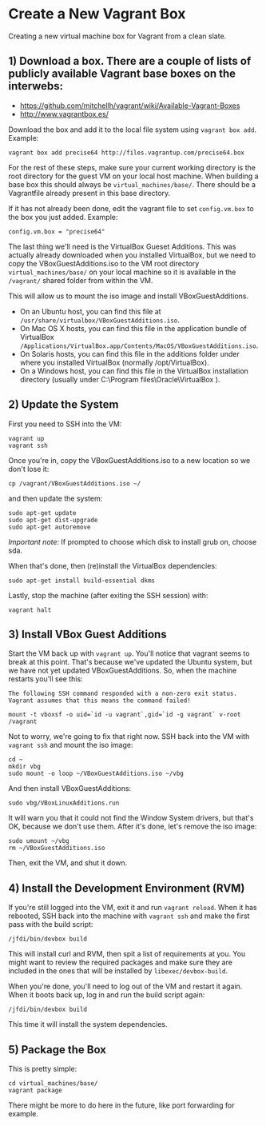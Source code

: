 Create a New Vagrant Box
========================
Creating a new virtual machine box for Vagrant from a clean slate.


## 1) Download a box. There are a couple of lists of publicly available Vagrant base boxes on the interwebs:

* https://github.com/mitchellh/vagrant/wiki/Available-Vagrant-Boxes
* http://www.vagrantbox.es/

Download the box and add it to the local file system using `vagrant box add`. Example:

	vagrant box add precise64 http://files.vagrantup.com/precise64.box

For the rest of these steps, make sure your current working directory is the
root directory for the guest VM on your local host machine. When building a
base box this should always be `virtual_machines/base/`. There should be a
Vagrantfile already present in this base directory.

If it has not already been done, edit the vagrant file to set `config.vm.box`
to the box you just added. Example:

	config.vm.box = "precise64"

The last thing we'll need is the VirtualBox Gueset Additions. This was actually
already downloaded when you installed VirtualBox, but we need to copy the
VBoxGuestAdditions.iso to the VM root directory `virtual_machines/base/` on
your local machine so it is available in the `/vagrant/` shared folder from
within the VM.

This will allow us to mount the iso image and install VBoxGuestAdditions.

* On an Ubuntu host, you can find this file at `/usr/share/virtualbox/VBoxGuestAdditions.iso`.
* On Mac OS X hosts, you can find this file in the application bundle of VirtualBox `/Applications/VirtualBox.app/Contents/MacOS/VBoxGuestAdditions.iso`.
* On Solaris hosts, you can find this file in the additions folder under where
	you installed VirtualBox (normally /opt/VirtualBox).
* On a Windows host, you can find this file in the VirtualBox installation
	directory (usually under C:\Program files\Oracle\VirtualBox ).


## 2) Update the System
First you need to SSH into the VM:

	vagrant up
	vagrant ssh

Once you're in, copy the VBoxGuestAdditions.iso to a new location so we don't lose it:

	cp /vagrant/VBoxGuestAdditions.iso ~/

and then update the system:

	sudo apt-get update
	sudo apt-get dist-upgrade
	sudo apt-get autoremove

*Important note:* If prompted to choose which disk to install grub on, choose sda.

When that's done, then (re)install the VirtualBox dependencies:

	sudo apt-get install build-essential dkms

Lastly, stop the machine (after exiting the SSH session) with:

	vagrant halt


## 3) Install VBox Guest Additions
Start the VM back up with `vagrant up`. You'll notice that vagrant seems to
break at this point. That's because we've updated the Ubuntu system, but we
have not yet updated VBoxGuestAdditions. So, when the machine restarts you'll
see this:

	The following SSH command responded with a non-zero exit status.
	Vagrant assumes that this means the command failed!

	mount -t vboxsf -o uid=`id -u vagrant`,gid=`id -g vagrant` v-root /vagrant

Not to worry, we're going to fix that right now. SSH back into the VM with
`vagrant ssh` and mount the iso image:

	cd ~
	mkdir vbg
	sudo mount -o loop ~/VBoxGuestAdditions.iso ~/vbg

And then install VBoxGuestAdditions:

	sudo vbg/VBoxLinuxAdditions.run

It will warn you that it could not find the Window System drivers, but that's
OK, because we don't use them.  After it's done, let's remove the iso image:

	sudo umount ~/vbg
	rm ~/VBoxGuestAdditions.iso

Then, exit the VM, and shut it down.


## 4) Install the Development Environment (RVM)
If you're still logged into the VM, exit it and run `vagrant reload`. When it
has rebooted, SSH back into the machine with `vagrant ssh` and make the first
pass with the build script:

	/jfdi/bin/devbox build

This will install curl and RVM, then spit a list of requirements at you. You
might want to review the required packages and make sure they are included in
the ones that will be installed by `libexec/devbox-build`.

When you're done, you'll need to log out of the VM and restart it again. When
it boots back up, log in and run the build script again:

	/jfdi/bin/devbox build

This time it will install the system dependencies.

## 5) Package the Box
This is pretty simple:

	cd virtual_machines/base/
	vagrant package

There might be more to do here in the future, like port forwarding for example.
